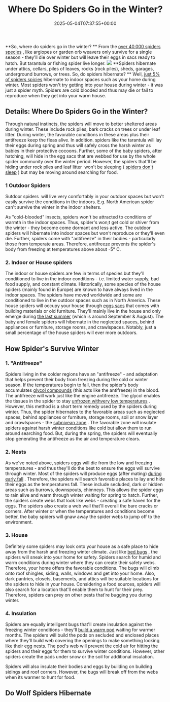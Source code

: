 ﻿---
layout: post
title: Where Do Spiders Go in the Winter?
date: '2025-05-04T07:37:55+00:00'
categories:
- Guide
- Spiders
tags: []
slug: /where-do-spiders-go-in-the-winter/
lastmod: 2025-05-07T12:21:29+03:00
---

**So, where do spiders go in the winter? **
From the
[over 40,000 spiders species](https://www.livescience.com/22122-types-of-spiders.html)
, like argiopes or garden orb weavers only survive for a single season - they'll die over winter but will leave their eggs in sacs ready to hatch. But tarantula or fishing spider live longer.
![](/assets/img/img/)
**Spiders hibernate under attics, cellars, piles of leaves, rocks (rock piles), sheds, garages, underground burrows, or trees. So, do spiders hibernate? **
Well,
[just 5% of spiders spicies](https://cc.zdtc.app/v1/otc/05YcxvrJv7bM0tkN3uaIbHd?veneer=dynamic&url=https%3A%2F%2Fwww.burkemuseum.org%2Fblog%2Fmyth-spiders-come-indoors-fall)
hibernate to indoor spaces such as your home during winter. Most spiders won't try getting into your house during winter - it was just a spider myth. Spiders are cold blooded and thus may die or fail to reproduce when they get into your warm house.
## Details: Where Do Spiders Go in the Winter?
Through natural instincts, the spiders will move to better sheltered areas during winter. These include rock piles, bark cracks on trees or under leaf litter. During winter, the favorable conditions in these areas plus their antifreeze keep the fleas alive.
In addition. spiders like the tarantula will lay their eggs during spring and thus will safely cross the harsh winter as babies in their protective cocoons.
Further, some of the baby spiders, after hatching, will hide in the egg sacs that are webbed for use by the whole spider community over the winter period.
However, the spiders that'll be hiding under rock piles and leaf litter  won't be sleeping (
[spiders don't sleep](https://pestpolicy.com/do-spiders-sleep/)
) but may be moving around searching for food.

### 1 Outdoor Spiders
Sutdoor spiders  will live very comfortably in your outdoor spaces but won't easily survive the conditions in the indoors. E.g. North American spider can't survive the winter in the indoor shelters.

As "cold-blooded" insects, spiders won't be attracted to conditions of warmth in the indoor spaces. Thus, spider's won;t get cold or shiver from the winter - they become come dormant and less active.
The outdoor spiders will hibernate into indoor spaces but won't reproduce or they'll even die.
Further, spiders come with "antifreeze" in their bodies - particularly those from temperate areas. Therefore, antifreeze prevents the spider's body from freezing at temperatures above about -5° C.
### 2. Indoor or House spiders
The indoor or house spiders are few in terms of species but they'll conditioned to live in the indoor conditions - i.e. limited water supply, bad food supply, and constant climate.
Historically, some species of the house spiders (mainly found in Europe) are known to have always lived in the indoor spaces. The spiders have moved worldwide and some are conditioned to live in the outdoor spaces such as in North America.
These house spiders will occupy your house through
[eggs sacs](https://www.burkemuseum.org/blog/myth-all-spiders-make-webs)
that comes with building materials or old furniture. They'll mainly live in the house and only emerge during
[the last summer](https://www.burkemuseum.org/blog/myth-late-summer-has-most-spiders)
(which is around September & August).
The baby and female spiders will hibernate in the neglected spaces, behind appliances or furniture, storage rooms, and crawlspaces. Notably, just a small percentage of the house spiders will ever more outdoors.
## How Spider's Survive Winter
### 1. "Antifreeze"
Spiders living in the colder regions have an "antifreeze" - and adaptation that helps prevent their body from freezing during the cold or winter season.
If the temperatures begin to fall, then the spider's body accumulates
[glycol compounds](https://en.wikipedia.org/wiki/Ethylene_glycol)
(this acts like the antifreeze) in the blood. The antifreeze will work just like the engine antifreeze.
The glycol enables the tissues in the spider to stay
[unfrozen withvery low temperatures](https://arthropodecology.com/2016/01/05/frozen-spiders/)
. However, this method is a short term remedy used by the spiders during winter.
Thus, the spider hibernates to the favorable areas such as neglected spaces, behind appliances or furniture, storage rooms, soil or snow layer and crawlspaces - the
[subnivean zone](https://northernwoodlands.org/outside_story/article/subnivean-shelter-snow)
.
The favorable zone will insulate spiders against harsh winter conditions like cold but allow them to run around searching food. But, during the spring, the spiders will eventually stop generating the antifreeze as the air and temperature clears.
### 2. Nests
As we've noted above, spiders eggs will die from the low and freezing temperatures - and thus they'll do the best to ensure the eggs will survive through winter.
Most of the spiders will produce eggs (after mating)
[during early fall](https://www.wpr.org/what-happens-spiders-winter)
. Therefore, the spiders will search favorable places to lay and hide their eggs as the temperatures fall.
These include secluded, dark or hidden areas such as burrows, downspouts, chimneys. This allows the spider eggs to rain alive and warm through winter waiting for spring to hatch.
Further, the spiders create webs that look like webs - creating a safe haven for the eggs. The spiders also create a web wall that'll overall the bare cracks or corners.
After winter or when the temperatures and conditions become better, the baby spiders will gnaw away the spider webs to jump off to the environment.
### 3. House
Definitely some spiders may look onto your house as a safe place to hide away from the harsh and freezing winter climate. Just like
[bed bugs](https://pestpolicy.com/bugs-that-look-like-bed-bugs/)
, the spiders will sneak into your home for safety.
Spiders search for humid and warm conditions during winter where they can create their safety webs. Therefore, your home offers the favorable conditions.
The bugs will climb onto roof shingles, siding, walls, windows and get into your home. Also, dark pantries, closets, basements, and attics will be suitable locations for the spiders to hide in your house.
Considering a food sources, spiders will also search for a location that'll enable them to hunt for their prey. Therefore, spiders can prey on other pests that're bugging you during winter.
### 4. Insulation
Spiders are equally intelligent bugs that'll create insulation against the freezing winter conditions - they'll
[build a warm pod](http://www.actforlibraries.org/spiders-in-winter/)
waiting for warmer months.
The spiders will build the pods on secluded and enclosed places where they'll build web covering the openings to make something looking like their egg nests.
The pod's web will prevent the cold air for hitting the spiders and their eggs for them to survive winter conditions. However, other spiders create the pads under snow or the soil for additional insulation.

Spiders will also insulate their bodies and eggs by building on building sidings and roof corners. However, the bugs will break off from the webs when its warmer to hunt for food.
## Do Wolf Spiders Hibernate